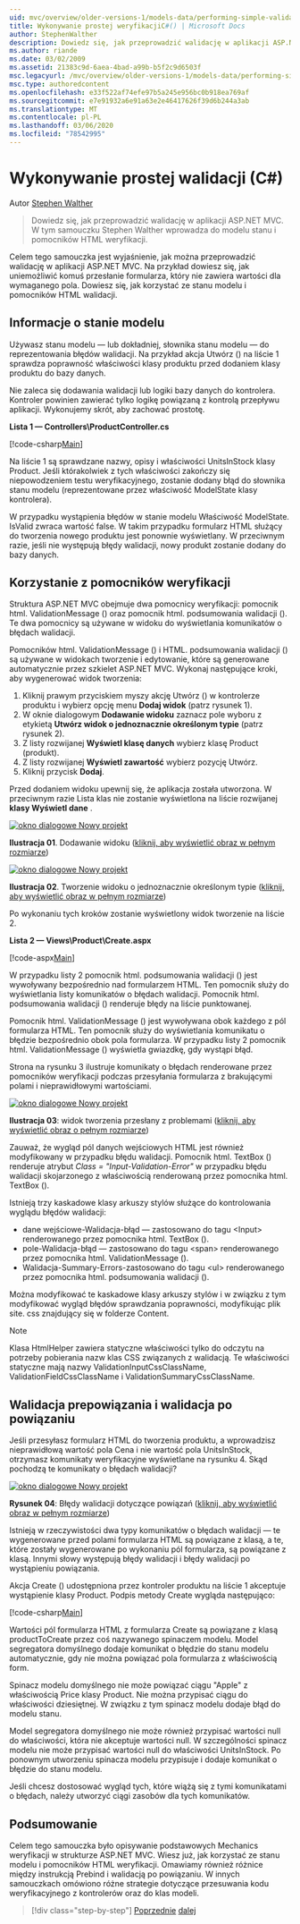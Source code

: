 ```yaml
---
uid: mvc/overview/older-versions-1/models-data/performing-simple-validation-cs
title: Wykonywanie prostej weryfikacjiC#() | Microsoft Docs
author: StephenWalther
description: Dowiedz się, jak przeprowadzić walidację w aplikacji ASP.NET MVC. W tym samouczku Stephen Walther wprowadza do modelu stan i pomocnik HTML walidacji...
ms.author: riande
ms.date: 03/02/2009
ms.assetid: 21383c9d-6aea-4bad-a99b-b5f2c9d6503f
msc.legacyurl: /mvc/overview/older-versions-1/models-data/performing-simple-validation-cs
msc.type: authoredcontent
ms.openlocfilehash: e33f522af74efe97b5a245e956bc0b918ea769af
ms.sourcegitcommit: e7e91932a6e91a63e2e46417626f39d6b244a3ab
ms.translationtype: MT
ms.contentlocale: pl-PL
ms.lasthandoff: 03/06/2020
ms.locfileid: "78542995"
---
```

# <a name="performing-simple-validation-c"></a>Wykonywanie prostej walidacji (C#)

Autor [Stephen Walther](https://github.com/StephenWalther)

> Dowiedz się, jak przeprowadzić walidację w aplikacji ASP.NET MVC. W tym samouczku Stephen Walther wprowadza do modelu stanu i pomocników HTML weryfikacji.

Celem tego samouczka jest wyjaśnienie, jak można przeprowadzić walidację w aplikacji ASP.NET MVC. Na przykład dowiesz się, jak uniemożliwić komuś przesłanie formularza, który nie zawiera wartości dla wymaganego pola. Dowiesz się, jak korzystać ze stanu modelu i pomocników HTML walidacji.

## <a name="understanding-model-state"></a>Informacje o stanie modelu

Używasz stanu modelu — lub dokładniej, słownika stanu modelu — do reprezentowania błędów walidacji. Na przykład akcja Utwórz () na liście 1 sprawdza poprawność właściwości klasy produktu przed dodaniem klasy produktu do bazy danych.

Nie zaleca się dodawania walidacji lub logiki bazy danych do kontrolera. Kontroler powinien zawierać tylko logikę powiązaną z kontrolą przepływu aplikacji. Wykonujemy skrót, aby zachować prostotę.

**Lista 1 — Controllers\ProductController.cs**

[!code-csharp[Main](performing-simple-validation-cs/samples/sample1.cs)]

Na liście 1 są sprawdzane nazwy, opisy i właściwości UnitsInStock klasy Product. Jeśli którakolwiek z tych właściwości zakończy się niepowodzeniem testu weryfikacyjnego, zostanie dodany błąd do słownika stanu modelu (reprezentowane przez właściwość ModelState klasy kontrolera).

W przypadku wystąpienia błędów w stanie modelu Właściwość ModelState. IsValid zwraca wartość false. W takim przypadku formularz HTML służący do tworzenia nowego produktu jest ponownie wyświetlany. W przeciwnym razie, jeśli nie występują błędy walidacji, nowy produkt zostanie dodany do bazy danych.

## <a name="using-the-validation-helpers"></a>Korzystanie z pomocników weryfikacji

Struktura ASP.NET MVC obejmuje dwa pomocnicy weryfikacji: pomocnik html. ValidationMessage () oraz pomocnik html. podsumowania walidacji (). Te dwa pomocnicy są używane w widoku do wyświetlania komunikatów o błędach walidacji.

Pomocników html. ValidationMessage () i HTML. podsumowania walidacji () są używane w widokach tworzenie i edytowanie, które są generowane automatycznie przez szkielet ASP.NET MVC. Wykonaj następujące kroki, aby wygenerować widok tworzenia:

1. Kliknij prawym przyciskiem myszy akcję Utwórz () w kontrolerze produktu i wybierz opcję menu **Dodaj widok** (patrz rysunek 1).
2. W oknie dialogowym **Dodawanie widoku** zaznacz pole wyboru z etykietą **Utwórz widok o jednoznacznie określonym typie** (patrz rysunek 2).
3. Z listy rozwijanej **Wyświetl klasę danych** wybierz klasę Product (produkt).
4. Z listy rozwijanej **Wyświetl zawartość** wybierz pozycję Utwórz.
5. Kliknij przycisk **Dodaj**.

Przed dodaniem widoku upewnij się, że aplikacja została utworzona. W przeciwnym razie Lista klas nie zostanie wyświetlona na liście rozwijanej **klasy Wyświetl dane** .

[![okno dialogowe Nowy projekt](performing-simple-validation-cs/_static/image1.jpg)](performing-simple-validation-cs/_static/image1.png)

**Ilustracja 01**. Dodawanie widoku ([kliknij, aby wyświetlić obraz w pełnym rozmiarze](performing-simple-validation-cs/_static/image2.png))

[![okno dialogowe Nowy projekt](performing-simple-validation-cs/_static/image2.jpg)](performing-simple-validation-cs/_static/image3.png)

**Ilustracja 02**. Tworzenie widoku o jednoznacznie określonym typie ([kliknij, aby wyświetlić obraz w pełnym rozmiarze](performing-simple-validation-cs/_static/image4.png))

Po wykonaniu tych kroków zostanie wyświetlony widok tworzenie na liście 2.

**Lista 2 — Views\Product\Create.aspx**

[!code-aspx[Main](performing-simple-validation-cs/samples/sample2.aspx)]

W przypadku listy 2 pomocnik html. podsumowania walidacji () jest wywoływany bezpośrednio nad formularzem HTML. Ten pomocnik służy do wyświetlania listy komunikatów o błędach walidacji. Pomocnik html. podsumowania walidacji () renderuje błędy na liście punktowanej.

Pomocnik html. ValidationMessage () jest wywoływana obok każdego z pól formularza HTML. Ten pomocnik służy do wyświetlania komunikatu o błędzie bezpośrednio obok pola formularza. W przypadku listy 2 pomocnik html. ValidationMessage () wyświetla gwiazdkę, gdy wystąpi błąd.

Strona na rysunku 3 ilustruje komunikaty o błędach renderowane przez pomocników weryfikacji podczas przesyłania formularza z brakującymi polami i nieprawidłowymi wartościami.

[![okno dialogowe Nowy projekt](performing-simple-validation-cs/_static/image3.jpg)](performing-simple-validation-cs/_static/image5.png)

**Ilustracja 03**: widok tworzenia przesłany z problemami ([kliknij, aby wyświetlić obraz o pełnym rozmiarze](performing-simple-validation-cs/_static/image6.png))

Zauważ, że wygląd pól danych wejściowych HTML jest również modyfikowany w przypadku błędu walidacji. Pomocnik html. TextBox () renderuje atrybut *Class = "Input-Validation-Error"* w przypadku błędu walidacji skojarzonego z właściwością renderowaną przez pomocnika html. TextBox ().

Istnieją trzy kaskadowe klasy arkuszy stylów służące do kontrolowania wyglądu błędów walidacji:

- dane wejściowe-Walidacja-błąd — zastosowano do tagu &lt;Input&gt; renderowanego przez pomocnika html. TextBox ().
- pole-Walidacja-błąd — zastosowano do tagu &lt;span&gt; renderowanego przez pomocnika html. ValidationMessage ().
- Walidacja-Summary-Errors-zastosowano do tagu &lt;ul&gt; renderowanego przez pomocnika html. podsumowania walidacji ().

Można modyfikować te kaskadowe klasy arkuszy stylów i w związku z tym modyfikować wygląd błędów sprawdzania poprawności, modyfikując plik site. css znajdujący się w folderze Content.

> [!NOTE] 
> 
> Klasa HtmlHelper zawiera statyczne właściwości tylko do odczytu na potrzeby pobierania nazw klas CSS związanych z walidacją. Te właściwości statyczne mają nazwy ValidationInputCssClassName, ValidationFieldCssClassName i ValidationSummaryCssClassName.

## <a name="prebinding-validation-and-postbinding-validation"></a>Walidacja prepowiązania i walidacja po powiązaniu

Jeśli przesyłasz formularz HTML do tworzenia produktu, a wprowadzisz nieprawidłową wartość pola Cena i nie wartość pola UnitsInStock, otrzymasz komunikaty weryfikacyjne wyświetlane na rysunku 4. Skąd pochodzą te komunikaty o błędach walidacji?

[![okno dialogowe Nowy projekt](performing-simple-validation-cs/_static/image4.jpg)](performing-simple-validation-cs/_static/image7.png)

**Rysunek 04**: Błędy walidacji dotyczące powiązań ([kliknij, aby wyświetlić obraz w pełnym rozmiarze](performing-simple-validation-cs/_static/image8.png))

Istnieją w rzeczywistości dwa typy komunikatów o błędach walidacji — te wygenerowane przed polami formularza HTML są powiązane z klasą, a te, które zostały wygenerowane po wykonaniu pól formularza, są powiązane z klasą. Innymi słowy występują błędy walidacji i błędy walidacji po wystąpieniu powiązania.

Akcja Create () udostępniona przez kontroler produktu na liście 1 akceptuje wystąpienie klasy Product. Podpis metody Create wygląda następująco:

[!code-csharp[Main](performing-simple-validation-cs/samples/sample3.cs)]

Wartości pól formularza HTML z formularza Create są powiązane z klasą productToCreate przez coś nazywanego spinaczem modelu. Model segregatora domyślnego dodaje komunikat o błędzie do stanu modelu automatycznie, gdy nie można powiązać pola formularza z właściwością form.

Spinacz modelu domyślnego nie może powiązać ciągu "Apple" z właściwością Price klasy Product. Nie można przypisać ciągu do właściwości dziesiętnej. W związku z tym spinacz modelu dodaje błąd do modelu stanu.

Model segregatora domyślnego nie może również przypisać wartości null do właściwości, która nie akceptuje wartości null. W szczególności spinacz modelu nie może przypisać wartości null do właściwości UnitsInStock. Po ponownym utworzeniu spinacza modelu przypisuje i dodaje komunikat o błędzie do stanu modelu.

Jeśli chcesz dostosować wygląd tych, które wiążą się z tymi komunikatami o błędach, należy utworzyć ciągi zasobów dla tych komunikatów.

## <a name="summary"></a>Podsumowanie

Celem tego samouczka było opisywanie podstawowych Mechanics weryfikacji w strukturze ASP.NET MVC. Wiesz już, jak korzystać ze stanu modelu i pomocników HTML weryfikacji. Omawiamy również różnice między instrukcją Prebind i walidacją po powiązaniu. W innych samouczkach omówiono różne strategie dotyczące przesuwania kodu weryfikacyjnego z kontrolerów oraz do klas modeli.

> [!div class="step-by-step"]
> [Poprzednie](displaying-a-table-of-database-data-cs.md)
> [dalej](validating-with-the-idataerrorinfo-interface-cs.md)
